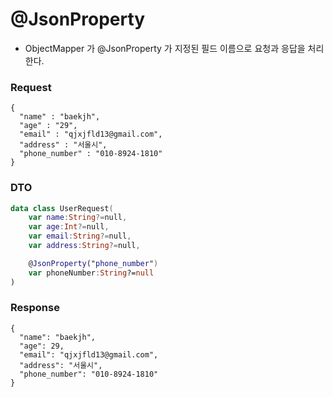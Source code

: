 # @JsonProperty

- ObjectMapper 가 @JsonProperty 가 지정된 필드 이름으로 요청과 응답을 처리한다.

### Request

```
{
  "name" : "baekjh",
  "age" : "29",
  "email" : "qjxjfld13@gmail.com",
  "address" : "서울시",
  "phone_number" : "010-8924-1810"
}
```

### DTO

```kotlin
data class UserRequest(
    var name:String?=null,
    var age:Int?=null,
    var email:String?=null,
    var address:String?=null,

    @JsonProperty("phone_number")
    var phoneNumber:String?=null
)
```

### Response

```
{
  "name": "baekjh",
  "age": 29,
  "email": "qjxjfld13@gmail.com",
  "address": "서울시",
  "phone_number": "010-8924-1810"
}
```
